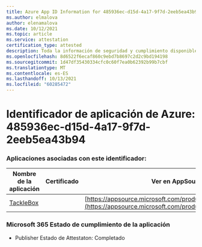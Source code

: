 ```yaml
---
title: Azure App ID Information for 485936ec-d15d-4a17-9f7d-2eeb5ea43b94
ms.author: elmalova
author: elenamalova
ms.date: 10/12/2021
ms.topic: article
ms.service: attestation
certification_type: attested
description: Toda la información de seguridad y cumplimiento disponible para 485936ec-d15d-4a17-9f7d-2eeb5ea43b94.
ms.openlocfilehash: 8d6522f6ecaf860c9ebd7b8697c2d2c9bd194198
ms.sourcegitcommit: 1d47df35430334cfc0c60f7ea0b62392b99b7cbf
ms.translationtype: MT
ms.contentlocale: es-ES
ms.lasthandoff: 10/13/2021
ms.locfileid: "60285472"
---
```

# <a name="azure-app-id-485936ec-d15d-4a17-9f7d-2eeb5ea43b94"></a>Identificador de aplicación de Azure: 485936ec-d15d-4a17-9f7d-2eeb5ea43b94


### <a name="apps-associated-with-this-id"></a>Aplicaciones asociadas con este identificador:
| **Nombre de la aplicación** | **Certificado** | **Ver en AppSource** |
|--------------|---------------|-----------------------|
| [TackleBox](https://docs.microsoft.com/microsoft-365-app-certification/forward/WA200002310) |  | [https://appsource.microsoft.com/product/office/WA200002310](https://appsource.microsoft.com/product/office/WA200002310) |

### <a name="microsoft-365-app-compliance-status"></a>Microsoft 365 Estado de cumplimiento de la aplicación
- Publisher Estado de Attestaton: Completado
